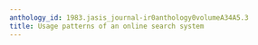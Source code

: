 ```yaml
---
anthology_id: 1983.jasis_journal-ir0anthology0volumeA34A5.3
title: Usage patterns of an online search system
---
```

